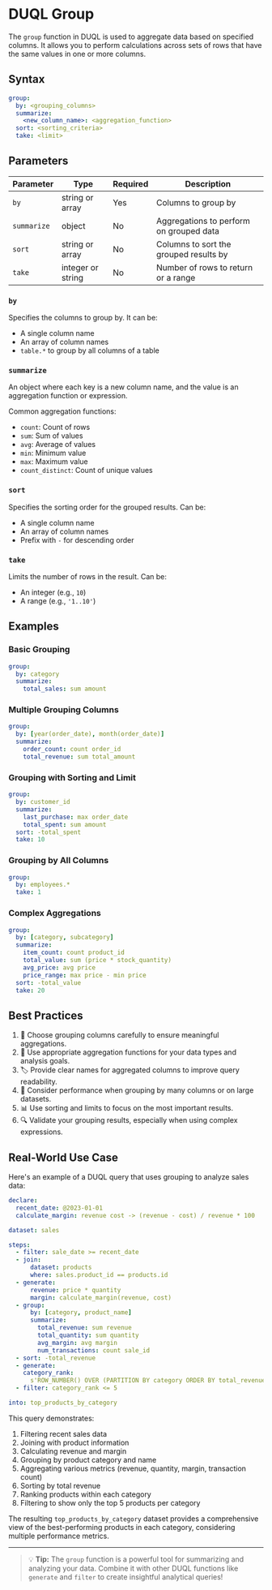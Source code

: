 # DUQL Group

The `group` function in DUQL is used to aggregate data based on specified columns. It allows you to perform calculations across sets of rows that have the same values in one or more columns.

## Syntax

```yaml
group:
  by: <grouping_columns>
  summarize:
    <new_column_name>: <aggregation_function>
  sort: <sorting_criteria>
  take: <limit>
```

## Parameters

| Parameter | Type | Required | Description |
|-----------|------|----------|-------------|
| `by` | string or array | Yes | Columns to group by |
| `summarize` | object | No | Aggregations to perform on grouped data |
| `sort` | string or array | No | Columns to sort the grouped results by |
| `take` | integer or string | No | Number of rows to return or a range |

### `by`

Specifies the columns to group by. It can be:
- A single column name
- An array of column names
- `table.*` to group by all columns of a table

### `summarize`

An object where each key is a new column name, and the value is an aggregation function or expression.

Common aggregation functions:
- `count`: Count of rows
- `sum`: Sum of values
- `avg`: Average of values
- `min`: Minimum value
- `max`: Maximum value
- `count_distinct`: Count of unique values

### `sort`

Specifies the sorting order for the grouped results. Can be:
- A single column name
- An array of column names
- Prefix with `-` for descending order

### `take`

Limits the number of rows in the result. Can be:
- An integer (e.g., `10`)
- A range (e.g., `'1..10'`)

## Examples

### Basic Grouping

```yaml
group:
  by: category
  summarize:
    total_sales: sum amount
```

### Multiple Grouping Columns

```yaml
group:
  by: [year(order_date), month(order_date)]
  summarize:
    order_count: count order_id
    total_revenue: sum total_amount
```

### Grouping with Sorting and Limit

```yaml
group:
  by: customer_id
  summarize:
    last_purchase: max order_date
    total_spent: sum amount
  sort: -total_spent
  take: 10
```

### Grouping by All Columns

```yaml
group:
  by: employees.*
  take: 1
```

### Complex Aggregations

```yaml
group:
  by: [category, subcategory]
  summarize:
    item_count: count product_id
    total_value: sum (price * stock_quantity)
    avg_price: avg price
    price_range: max price - min price
  sort: -total_value
  take: 20
```

## Best Practices

1. 🎯 Choose grouping columns carefully to ensure meaningful aggregations.
2. 🧮 Use appropriate aggregation functions for your data types and analysis goals.
3. 🏷️ Provide clear names for aggregated columns to improve query readability.
4. 🚀 Consider performance when grouping by many columns or on large datasets.
5. 📊 Use sorting and limits to focus on the most important results.
6. 🔍 Validate your grouping results, especially when using complex expressions.

## Real-World Use Case

Here's an example of a DUQL query that uses grouping to analyze sales data:

```yaml
declare:
  recent_date: @2023-01-01
  calculate_margin: revenue cost -> (revenue - cost) / revenue * 100

dataset: sales

steps:
  - filter: sale_date >= recent_date
  - join:
      dataset: products
      where: sales.product_id == products.id
  - generate:
      revenue: price * quantity
      margin: calculate_margin(revenue, cost)
  - group:
      by: [category, product_name]
      summarize:
        total_revenue: sum revenue
        total_quantity: sum quantity
        avg_margin: avg margin
        num_transactions: count sale_id
  - sort: -total_revenue
  - generate:
    category_rank:
      s'ROW_NUMBER() OVER (PARTITION BY category ORDER BY total_revenue DESC)'
  - filter: category_rank <= 5

into: top_products_by_category
```

This query demonstrates:
1. Filtering recent sales data
2. Joining with product information
3. Calculating revenue and margin
4. Grouping by product category and name
5. Aggregating various metrics (revenue, quantity, margin, transaction count)
6. Sorting by total revenue
7. Ranking products within each category
8. Filtering to show only the top 5 products per category

The resulting `top_products_by_category` dataset provides a comprehensive view of the best-performing products in each category, considering multiple performance metrics.

---

> 💡 **Tip:** The `group` function is a powerful tool for summarizing and analyzing your data. Combine it with other DUQL functions like `generate` and `filter` to create insightful analytical queries!